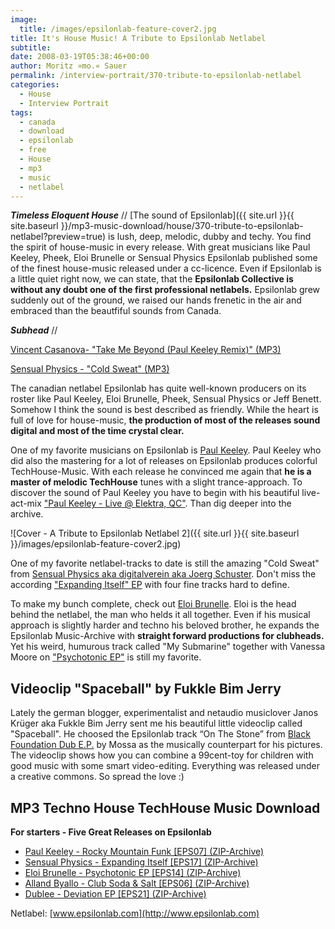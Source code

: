 ```yaml
---
image:
  title: /images/epsilonlab-feature-cover2.jpg
title: It's House Music! A Tribute to Epsilonlab Netlabel
subtitle: 
date: 2008-03-19T05:38:46+00:00
author: Moritz »mo.« Sauer
permalink: /interview-portrait/370-tribute-to-epsilonlab-netlabel
categories:
  - House
  - Interview Portrait
tags:
  - canada
  - download
  - epsilonlab
  - free
  - House
  - mp3
  - music
  - netlabel
---
```

***Timeless Eloquent House*** // [The sound of Epsilonlab]({{ site.url }}{{ site.baseurl }}/mp3-music-download/house/370-tribute-to-epsilonlab-netlabel?preview=true) is lush, deep, melodic, dubby and techy. You find the spirit of house-music in every release. With great musicians like Paul Keeley, Pheek, Eloi Brunelle or Sensual Physics Epsilonlab published some of the finest house-music released under a cc-licence. Even if Epsilonlab is a little quiet right now, we can state, that the **Epsilonlab Collective is without any doubt one of the first professional netlabels.** Epsilonlab grew suddenly out of the ground, we raised our hands frenetic in the air and embraced than the beautfiful sounds from Canada.
  


***Subhead*** // 

<!--mp3links-->


  
[Vincent Casanova- "Take Me Beyond (Paul Keeley Remix)" (MP3)](http://www.archive.org/download/eps08/EPS08_04_Vincent_Casanova_-_Take_Me_Beyond_-_Paul_Keeley_Remix.mp3)
  
[Sensual Physics - "Cold Sweat" (MP3)](http://www.archive.org/download/EPS17/EPS17_02_Sensual_Physics_-_Expanding_Itself_-_Cold_Sweat.mp3)
  
<!--mp3linksend-->

<!--more-->

<!--adsense-->

The canadian netlabel Epsilonlab has quite well-known producers on its roster like Paul Keeley, Eloi Brunelle, Pheek, Sensual Physics or Jeff Benett. Somehow I think the sound is best described as friendly. While the heart is full of love for house-music, **the production of most of the releases sound digital and most of the time crystal clear.**

One of my favorite musicians on Epsilonlab is [Paul Keeley](http://www.epsilonlab.com/main/artists/index.php?lang=en&id=22). Paul Keeley who did also the mastering for a lot of releases on Epsilonlab produces colorful TechHouse-Music. With each release he convinced me again that **he is a master of melodic TechHouse** tunes with a slight trance-approach. To discover the sound of Paul Keeley you have to begin with his beautiful live-act-mix ["Paul Keeley - Live @ Elektra, QC"](http://www.epsilonlab.com/main/releases/details.php?lang=en&id=44&t=1&p=1). Than dig deeper into the archive.

![Cover - A Tribute to Epsilonlab Netlabel 2]({{ site.url }}{{ site.baseurl }}/images/epsilonlab-feature-cover2.jpg)

One of my favorite netlabel-tracks to date is still the amazing "Cold Sweat" from [Sensual Physics aka digitalverein aka Joerg Schuster](http://www.lllll.org/music_projects.html). Don't miss the according ["Expanding Itself" EP](http://www.epsilonlab.com/main/releases/details.php?lang=en&id=43&t=1&p=2) with four fine tracks hard to define.

To make my bunch complete, check out [Eloi Brunelle](http://www.eloibrunelle.com/). Eloi is the head behind the netlabel, the man who helds it all together. Even if his musical approach is slightly harder and techno his beloved brother, he expands the Epsilonlab Music-Archive with **straight forward productions for clubheads.** Yet his weird, humurous track called "My Submarine" together with Vanessa Moore on ["Psychotonic EP"](http://www.epsilonlab.com/main/releases/details.php?lang=en&id=39&t=1&p=2) is still my favorite.

## Videoclip "Spaceball" by Fukkle Bim Jerry 

Lately the german blogger, experimentalist and netaudio musiclover Janos Krüger aka Fukkle Bim Jerry sent me his beautiful little videoclip called "Spaceball". He choosed the Epsilonlab track “On The Stone” from [Black Foundation Dub E.P.](http://www.epsilonlab.com/main/releases/details.php?lang=en&id=17&t=1&p=3) by Mossa as the musically counterpart for his pictures. The videoclip shows how you can combine a 99cent-toy for children with good music with some smart video-editing. Everything was released under a creative commons. So spread the love :)



## MP3 Techno House TechHouse Music Download

**For starters - Five Great Releases on Epsilonlab**

  * [Paul Keeley - Rocky Mountain Funk \[EPS07\] (ZIP-Archive)](http://www.archive.org/compress/eps07)
  * [Sensual Physics - Expanding Itself \[EPS17\] (ZIP-Archive)](http://www.archive.org/compress/EPS17)
  * [Eloi Brunelle - Psychotonic EP \[EPS14\] (ZIP-Archive)](http://www.archive.org/compress/EPS14)
  * [Alland Byallo - Club Soda & Salt \[EPS06\] (ZIP-Archive)](http://www.archive.org/compress/eps06)
  * [Dublee - Deviation EP \[EPS21\] (ZIP-Archive)](http://www.archive.org/compress/EPS21)

Netlabel: [www.epsilonlab.com](http://www.epsilonlab.com)